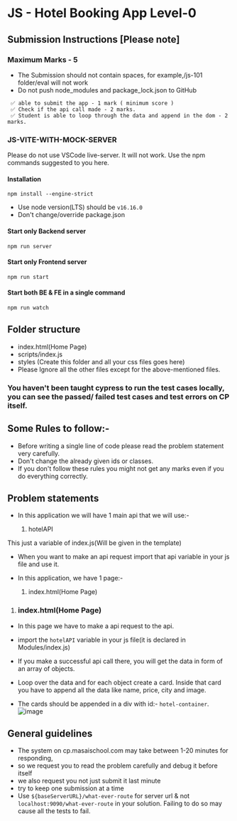 # JS - Hotel Booking App Level-0

## Submission Instructions [Please note]

### Maximum Marks - 5

- The Submission should not contain spaces, for example,/js-101 folder/eval will not work
- Do not push node_modules and package_lock.json to GitHub

```
 ✅ able to submit the app - 1 mark ( minimum score )
 ✅ Check if the api call made - 2 marks.
 ✅ Student is able to loop through the data and append in the dom - 2 marks.
```

### JS-VITE-WITH-MOCK-SERVER

Please do not use VSCode live-server. It will not work. Use the npm commands suggested to you here.

#### Installation

```
npm install --engine-strict
```
- Use node version(LTS) should be `v16.16.0`
- Don't change/override package.json

#### Start only Backend server

```
npm run server
```


#### Start only Frontend server

```
npm run start
```

#### Start both BE & FE in a single command

```
npm run watch
```

## Folder structure

- index.html(Home Page)
- scripts/index.js
- styles (Create this folder and all your css files goes here)
- Please Ignore all the other files except for the above-mentioned files.

### You haven't been taught cypress to run the test cases locally, you can see the passed/ failed test cases and test errors on CP itself.

## Some Rules to follow:-

- Before writing a single line of code please read the problem statement very carefully.
- Don't change the already given ids or classes.
- If you don't follow these rules you might not get any marks even if you do everything correctly.

## Problem statements

- In this application we will have 1 main api that we will use:-

  1. hotelAPI

This just a variable of index.js(Will be given in the template)

- When you want to make an api request import that api variable in your js file and use it.

- In this application, we have 1 page:-
  1. index.html(Home Page)

1. ### index.html(Home Page)

- In this page we have to make a api request to the api.

- import the `hotelAPI` variable in your js file(it is declared in Modules/index.js)

- If you make a successful api call there, you will get the data in form of an array of objects.

- Loop over the data and for each object create a card. Inside that card you have to append all the data like name, price, city and image.

- The cards should be appended in a div with id:- `hotel-container`.
  ![image](https://masai-course.s3.ap-south-1.amazonaws.com/editor/uploads/2023-01-18/Screenshot%202023-01-18%20at%2012.26.06%20PM_271903.png)

## General guidelines

- The system on cp.masaischool.com may take between 1-20 minutes for responding,
- so we request you to read the problem carefully and debug it before itself
- we also request you not just submit it last minute
- try to keep one submission at a time
- Use `${baseServerURL}/what-ever-route` for server url & not `localhost:9090/what-ever-route` in your solution. Failing to do so may cause all the tests to fail.
